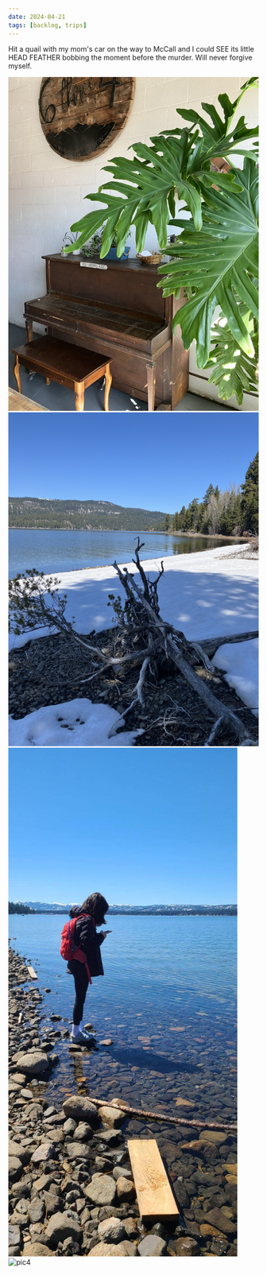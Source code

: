 ```yaml
---
date: 2024-04-21
tags: [backlog, trips]
---
```


Hit a quail with my mom's car on the way to McCall and I could SEE its little HEAD FEATHER bobbing the moment before the murder. Will never forgive myself. 

![pic1](/images/2024/mccall/cafepiano.JPG)
![pic2](/images/2024/mccall/snowylake.JPG)
![pic3](/images/2024/mccall/meonmyphone.JPG)
![pic4](/images/2024/mccall/rockybeach.JPG)